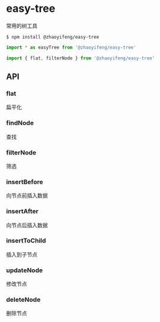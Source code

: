 # easy-tree
常用的树工具

```
$ npm install @zhaoyifeng/easy-tree
```
```javascript
import * as easyTree from '@zhaoyifeng/easy-tree'
```
```javascript
import { flat, filterNode } from '@zhaoyifeng/easy-tree'
```

## API
### flat
扁平化

### findNode
查找

### filterNode
筛选

### insertBefore
向节点前插入数据

### insertAfter
向节点后插入数据

### insertToChild
插入到子节点

### updateNode
修改节点

### deleteNode
删除节点

